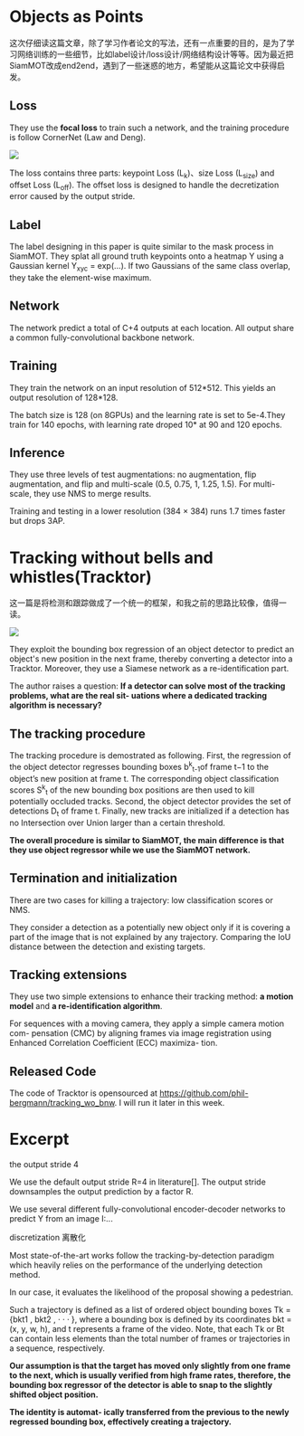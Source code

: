 

# Objects as Points

这次仔细读这篇文章，除了学习作者论文的写法，还有一点重要的目的，是为了学习网络训练的一些细节，比如label设计/loss设计/网络结构设计等等。因为最近把SiamMOT改成end2end，遇到了一些迷惑的地方，希望能从这篇论文中获得启发。

## Loss

They use the **focal loss** to train such a network, and the training procedure is follow CornerNet (Law and Deng).

![](./img/1.png)

The loss contains three parts: keypoint Loss (L<sub>k</sub>)、size Loss (L<sub>size</sub>) and offset Loss (L<sub>off</sub>). The offset loss is designed to handle the decretization error caused by the output stride.

## Label

The label designing in this paper is quite similar to the mask process in SiamMOT. They splat all ground truth keypoints onto a heatmap Y using a Gaussian kernel Y<sub>xyc</sub> = exp(...). If two Gaussians of the same class overlap, they take the element-wise maximum.

## Network

The network predict a total of C+4 outputs at each location. All output share a common fully-convolutional backbone network.

## Training

They train the network on an input resolution of 512\*512. This yields an output resolution of 128\*128.

The batch size is 128 (on 8GPUs) and the learning rate is set to 5e-4.They train for 140 epochs, with learning rate droped 10\* at 90 and 120 epochs. 

## Inference

They use three levels of test augmentations: no augmentation, flip augmentation, and flip and multi-scale (0.5, 0.75, 1, 1.25, 1.5). For multi-scale, they use NMS to merge results.

Training and testing in a lower resolution (384 × 384) runs 1.7 times faster but drops 3AP.







# Tracking without bells and whistles(Tracktor)

这一篇是将检测和跟踪做成了一个统一的框架，和我之前的思路比较像，值得一读。

![](./img/2.png)

They exploit the bounding box regression of an object detector to predict an object's new position in the next frame, thereby converting a detector into a Tracktor. Moreover, they use a Siamese network as a re-identification part.

The author raises a question: **If a detector can solve most of the tracking problems, what are the real sit- uations where a dedicated tracking algorithm is necessary?**

## The tracking procedure

The tracking procedure is demostrated as  following. First, the regression of the object detector regresses bounding boxes b<sup>k</sup><sub>t-1</sub>of frame t−1 to the object’s new position at frame t. The corresponding object classification scores S<sup>k</sup><sub>t</sub> of the new bounding box positions are then used to kill potentially occluded tracks. Second, the object detector provides the set of detections D<sub>t</sub> of frame t. Finally, new tracks are initialized if a detection has no Intersection over Union larger than a certain threshold.

**The overall procedure is similar to SiamMOT, the main difference is that they use object regressor while we use the SiamMOT network.**

## Termination and initialization

There are two cases for killing a trajectory: low classification scores or NMS.

They consider a detection as a potentially new object only if it is covering a part of the image that is not explained by any trajectory. Comparing the IoU distance between the detection and existing targets.

## Tracking extensions

They use two simple extensions to enhance their tracking method: **a motion model** and **a re-identification algorithm**.

For sequences with a moving camera, they apply a simple camera motion com- pensation (CMC) by aligning frames via image registration using Enhanced Correlation Coefficient (ECC) maximiza- tion.

## Released Code

The code of Tracktor is opensourced at https://github.com/phil-bergmann/tracking_wo_bnw. I will run it later in this week.







# Excerpt

the output stride 4

We use the default output stride R=4 in literature[]. The output stride downsamples the output prediction by a factor R.

We use several different fully-convolutional encoder-decoder networks to predict Y from an image I:...

discretization 离散化

Most state-of-the-art works follow the tracking-by-detection paradigm which heavily relies on the performance of the underlying detection method.

In our case, it evaluates the likelihood of the proposal showing a pedestrian.

Such a trajectory is defined as a list of ordered object bounding boxes Tk = {bkt1 , bkt2 , · · · }, where a bounding box is defined by
its coordinates bkt = (x, y, w, h), and t represents a frame
of the video. Note, that each Tk or Bt can contain less elements than the total number of frames or trajectories in a sequence, respectively.

**Our assumption is that the target has moved only slightly from one frame to the next, which is usually verified from high frame rates, therefore, the bounding box regressor of the detector is able to snap to the slightly shifted object position.**

**The identity is automat- ically transferred from the previous to the newly regressed bounding box, effectively creating a trajectory.**

